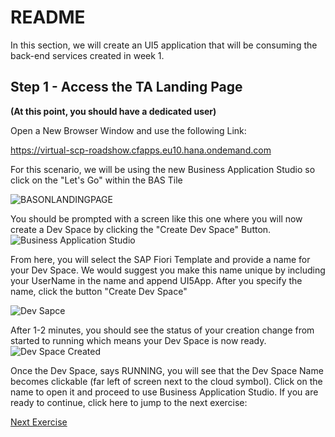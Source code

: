# README
In this section, we will create an UI5 application that will be consuming the back-end services created in week 1. 

## Step 1 - Access the TA Landing Page

**(At this point, you should have a dedicated user)**

Open a New Browser Window and use the following Link:

https://virtual-scp-roadshow.cfapps.eu10.hana.ondemand.com

For this scenario, we will be using the new Business Application Studio so click on the "Let's Go" within the BAS Tile

![BASONLANDINGPAGE](../Images/TALandingBAS.jpg)

You should be prompted with a screen like this one where you will now create a Dev Space by clicking the "Create Dev Space" Button.
![Business Application Studio](../Images/TALandingBAS2.png)

From here, you will select the SAP Fiori Template and provide a name for your Dev Space. We would suggest you make this name unique by including your UserName in the name and append UI5App. After you specify the name, click the button "Create Dev Space"

![Dev Sapce](../Images/CreatingSAPFioriSpace.png)

After 1-2 minutes, you should see the status of your creation change from started to running which means your Dev Space is now ready.
![Dev Space Created](../Images/FioriSpaceRunning.png)

Once the Dev Space, says RUNNING, you will see that the Dev Space Name becomes clickable (far left of screen next to the cloud symbol). Click on the name to open it and proceed to use Business Application Studio. If you are ready to continue, click here to jump to the next exercise:

[Next Exercise](Part%201%20-%20Create%20Worklist%20Application.md)

